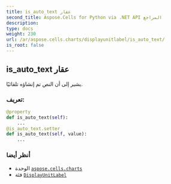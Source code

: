 ```yaml
---
title: is_auto_text عقار
second_title: Aspose.Cells for Python via .NET API المراجع
description:
type: docs
weight: 230
url: /ar/aspose.cells.charts/displayunitlabel/is_auto_text/
is_root: false
---
```

##  is_auto_text عقار

يشير إلى أن النص تم إنشاؤه تلقائيًا.
###  تعريف:
```python
@property
def is_auto_text(self):
    ...
@is_auto_text.setter
def is_auto_text(self, value):
    ...
```

###  أنظر أيضا
* الوحدة [`aspose.cells.charts`](../../)
* فئة [`DisplayUnitLabel`](/cells/python-net/ar/aspose.cells.charts/displayunitlabel)
